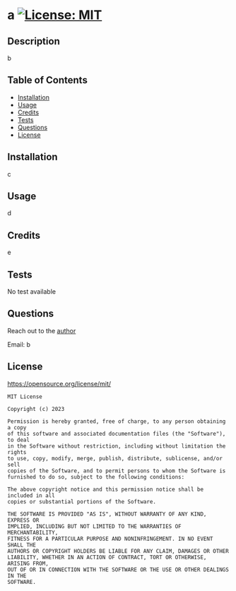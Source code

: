 # a [![License: MIT](https://img.shields.io/badge/License-MIT-yellow.svg)](https://opensource.org/licenses/MIT)

  ## Description 
  
  b

  ## Table of Contents 

  * [Installation](#installation)
  * [Usage](#usage)
  * [Credits](#credits)
  * [Tests](#tests)
  * [Questions](#questions)
  * [License](#license)

  ## Installation

  c 

  ## Usage

  d 

  ## Credits

  e

  ## Tests

  No test available

  ## Questions

  Reach out to the [author](https://github.com/)

  Email: b
  
  ## License
  https://opensource.org/license/mit/
  
    
    MIT License

    Copyright (c) 2023 
    
    Permission is hereby granted, free of charge, to any person obtaining a copy
    of this software and associated documentation files (the "Software"), to deal
    in the Software without restriction, including without limitation the rights
    to use, copy, modify, merge, publish, distribute, sublicense, and/or sell
    copies of the Software, and to permit persons to whom the Software is
    furnished to do so, subject to the following conditions:
    
    The above copyright notice and this permission notice shall be included in all
    copies or substantial portions of the Software.
    
    THE SOFTWARE IS PROVIDED "AS IS", WITHOUT WARRANTY OF ANY KIND, EXPRESS OR
    IMPLIED, INCLUDING BUT NOT LIMITED TO THE WARRANTIES OF MERCHANTABILITY,
    FITNESS FOR A PARTICULAR PURPOSE AND NONINFRINGEMENT. IN NO EVENT SHALL THE
    AUTHORS OR COPYRIGHT HOLDERS BE LIABLE FOR ANY CLAIM, DAMAGES OR OTHER
    LIABILITY, WHETHER IN AN ACTION OF CONTRACT, TORT OR OTHERWISE, ARISING FROM,
    OUT OF OR IN CONNECTION WITH THE SOFTWARE OR THE USE OR OTHER DEALINGS IN THE
    SOFTWARE.

